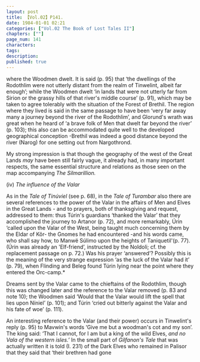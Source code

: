 ```yaml
---
layout: post
title: 【Vol.02】P141.
date: 1984-01-01 02:21
categories: ["Vol.02 The Book of Lost Tales II"]
chapters: [""]
page_num: 141
characters: 
tags: 
description: 
published: true
---
```


<p style="text-indent: 0;">
where the Woodmen dwelt. It is said (p. 95) that ‘the dwellings of the Rodothlim were not utterly distant from the realm of Tinwelint, albeit far enough’; while the Woodmen dwelt ‘in lands that were not utterly far from Sirion or the grassy hills of that river's middle course’ (p. 91), which may be taken to agree tolerably with the situation of the Forest of Brethil. The region where they lived is said in the same passage to have been ‘very far away many a journey beyond the river of the Rodothlim’, and Glorund's wrath was great when he heard of ‘a brave folk of Men that dwelt far beyond the river’ (p. 103); this also can be accommodated quite well to the developed geographical conception -Brethil was indeed a good distance beyond the river (Narog) for one setting out from Nargothrond.
</p>

My strong impression is that though the geography of the west of the Great Lands <I>may </I>have been still fairly vague, it already had, in many important respects, the same essential structure and relations as those seen on the map accompanying <I>The Silmarillion.</I>

(iv)     <I>The influence of the Valar</I>

As in the <I>Tale of Tinúviel </I>(see p. 68), in the <I>Tale of Turambar </I>also there are several references to the power of the Valar in the affairs of Men and Elves in the Great Lands - and to prayers, both of thanksgiving and request, addressed to them: thus Túrin's guardians ‘thanked the Valar’ that they accomplished the journey to Artanor (p. 72), and more remarkably, Úrin ‘called upon the Valar of the West, being taught much concerning them by the Eldar of Kôr- the Gnomes he had encountered -and his words came, who shall say how, to Manwë Súlimo upon the heights of Taniquetil'(p. 77). (Úrin was already an 'Elf-friend’, instructed by the Noldoli; cf. the replacement passage on p. 72.) Was his prayer ‘answered’? Possibly this is the meaning of the very strange expression ‘as the luck of the Valar had it’ (p. 79), when Flinding and Beleg found Túrin lying near the point where they entered the Orc-camp.\*

Dreams sent by the Valar came to the chieftains of the Rodothlim, though this was changed later and the reference to the Valar removed (p. 83 and note 10); the Woodmen said ‘Would that the Valar would lift the spell that lies upon Níniel’ (p. 101); and Túrin ‘cried out bitterly against the Valar and his fate of woe’ (p. 111).

An interesting reference to the Valar (and their power) occurs in Tinwelint's reply (p. 95) to Mavwin's words ‘Give me but a woodman's cot and my son’. The king said: ‘That I cannot, for I am but a king of the wild Elves, <I>and no Vala of the western isles.’ </I>In the small part of <I>Gilfanon's Tale </I>that was actually written it is told (I. 231) of the Dark Elves who remained in Palisor that they said that ‘their brethren had gone

